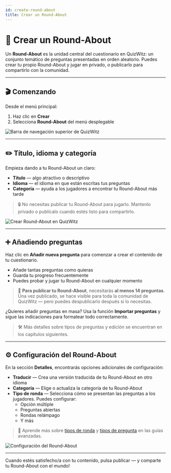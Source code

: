```yaml
---
id: create-round-about
title: Crear un Round-About
---
```


# 🧠 Crear un Round-About

Un **Round-About** es la unidad central del cuestionario en QuizWitz: un conjunto temático de preguntas presentadas en orden aleatorio. Puedes crear tu propio Round-About y jugar en privado, o publicarlo para compartirlo con la comunidad.

---

## 🎬 Comenzando

Desde el menú principal:

1. Haz clic en **Crear**
2. Selecciona **Round-About** del menú desplegable

![Barra de navegación superior de QuizWitz](/images/top-menu-create.png)

---

## ✏️ Título, idioma y categoría

Empieza dando a tu Round-About un claro:

- **Título** — algo atractivo o descriptivo
- **Idioma** — el idioma en que están escritas tus preguntas
- **Categoría** — ayuda a los jugadores a encontrar tu Round-About más tarde

> 🔒 No necesitas publicar tu Round-About para jugarlo. Mantenlo privado o publícalo cuando estés listo para compartirlo.

![Crear Round-About en QuizWitz](/images/create-round.png)

---

## ➕ Añadiendo preguntas

Haz clic en **Añadir nueva pregunta** para comenzar a crear el contenido de tu cuestionario.

- Añade tantas preguntas como quieras
- Guarda tu progreso frecuentemente
- Puedes probar y jugar tu Round-About en cualquier momento

> 📢 **Para publicar tu Round-About**, necesitarás **al menos 14 preguntas**. Una vez publicado, se hace visible para toda la comunidad de QuizWitz — pero puedes despublicarlo después si lo necesitas.

¿Quieres añadir preguntas en masa? Usa la función **Importar preguntas** y sigue las indicaciones para formatear todo correctamente.

> 🛠️ Más detalles sobre tipos de preguntas y edición se encuentran en los capítulos siguientes.

---

## ⚙️ Configuración del Round-About

En la sección **Detalles**, encontrarás opciones adicionales de configuración:

- **Traducir** — Crea una versión traducida de tu Round-About en otro idioma
- **Categoría** — Elige o actualiza la categoría de tu Round-About
- **Tipo de ronda** — Selecciona cómo se presentan las preguntas a los jugadores. Puedes configurar:
    - Opción múltiple
    - Preguntas abiertas
    - Rondas relámpago
    - Y más

> 🔗 Aprende más sobre [tipos de ronda](../round-types/000-round-types.md) y [tipos de pregunta](../question-types/000-question-types.md) en las guías avanzadas.

![Configuración del Round-About](/images/round-about-details.png)

---

Cuando estés satisfecho/a con tu contenido, pulsa publicar — y comparte tu Round-About con el mundo!
